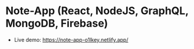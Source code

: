 # Note-App (React, NodeJS, GraphQL, MongoDB, Firebase)

- Live demo: https://note-app-o1lkey.netlify.app/
